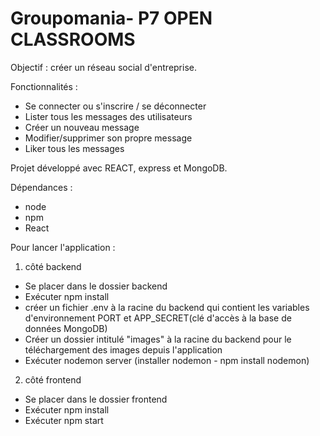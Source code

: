 # Groupomania- P7 OPEN CLASSROOMS

Objectif : créer un réseau social d'entreprise.

Fonctionnalités :
- Se connecter ou s'inscrire / se déconnecter
- Lister tous les messages des utilisateurs
- Créer un nouveau message
- Modifier/supprimer son propre message
- Liker tous les messages


Projet développé avec REACT, express et MongoDB.

Dépendances :
- node
- npm
- React

Pour lancer l'application :
1. côté backend
- Se placer dans le dossier backend
- Exécuter npm install
- créer un fichier .env à la racine du backend qui contient les variables d'environnement PORT et APP_SECRET(clé d'accès à la base de données MongoDB)
- Créer un dossier intitulé "images" à la racine du backend pour le téléchargement des images depuis l'application
- Exécuter nodemon server (installer nodemon - npm install nodemon)

2. côté frontend
- Se placer dans le dossier frontend
- Exécuter npm install
- Exécuter npm start 
